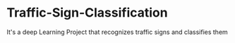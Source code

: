 # Traffic-Sign-Classification
It's a deep Learning Project that recognizes traffic signs and classifies them
